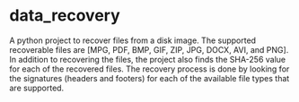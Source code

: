# data_recovery
A python project to recover files from a disk image. The supported recoverable files are [MPG, PDF, BMP, GIF, ZIP, JPG, DOCX, AVI, and PNG]. In addition to recovering the files, the project also finds the SHA-256 value for each of the recovered files. The recovery process is done by looking for the signatures (headers and footers) for each of the available file types that are supported.
